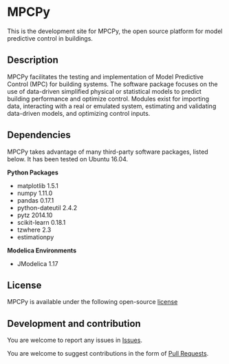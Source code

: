 # MPCPy
This is the development site for MPCPy, the open source platform for model predictive control in buildings.

## Description
MPCPy facilitates the testing and implementation of Model Predictive Control (MPC) for building systems.  The software package focuses on the use of data-driven simplified physical or statistical models to predict building performance and optimize control.  Modules exist for importing data, interacting with a real or emulated system, estimating and validating data-driven models, and optimizing control inputs.

## Dependencies

MPCPy takes advantage of many third-party software packages, listed below.  It has been tested on Ubuntu 16.04.

**Python Packages**
- matplotlib 1.5.1
- numpy 1.11.0
- pandas 0.17.1
- python-dateutil 2.4.2
- pytz 2014.10
- scikit-learn 0.18.1
- tzwhere 2.3
- estimationpy

**Modelica Environments**
- JModelica 1.17



## License

MPCPy is available under the following open-source [license](https://github.com/lbl-srg/MPCPy/blob/master/license.txt)

## Development and contribution
You are welcome to report any issues in [Issues](https://github.com/lbl-srg/MPCPy/issues).

You are welcome to suggest contributions in the form of [Pull Requests](https://github.com/lbl-srg/MPCPy/pulls).
